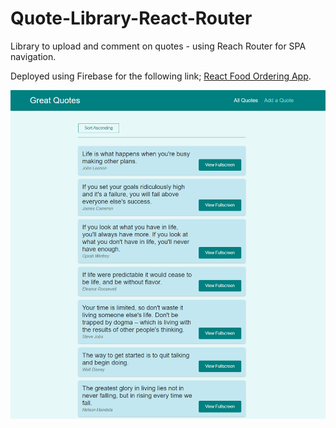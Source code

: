 # **Quote-Library-React-Router**

Library to upload and comment on quotes - using Reach Router for SPA navigation.

Deployed using Firebase for the following link; [React Food Ordering App](https://react-router-quote-library.web.app/quotes).

![Quote-Library-React-Router](homescreen.PNG)
